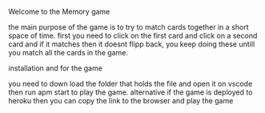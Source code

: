 Welcome to the Memory game

the main purpose of the game is to try to match cards together in a short space of time. 
first  you need to click on the first card and click on a second card and if it matches then it doesnt flipp back, you keep doing these untill you match all the cards in the game.

installation and for the game 

you need to down load the folder that holds the file and open it on vscode 
then run apm start to play the game. alternative if the game is deployed to heroku then you can copy the link to the browser and play the game